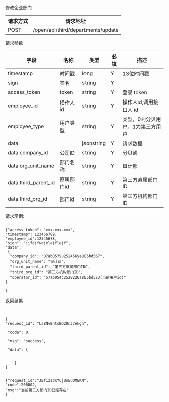 修改企业部门
请求方式|请求地址
----|---
POST|/open/api/third/departments/update

请求参数

字段|名称|类型|必填|描述
-----|-----|----|----|----
timestamp|时间戳 |long |Y|13位时间戳
sign|签名 |string |Y|
access\_token|token | string |Y|登录 token
employee\_id| 操作人id|string |Y|操作人id,调用接口人 id
employee\_type| 用户类型|string|Y|类型，0为分贝用户，1为第三方用户
data || jsonstring |Y|请求数据
data.company\_id|公司ID|string|Y|分贝通
data.org\_unit\_name|部门名称|string |Y|审计部
data.third\_parent\_id|直属部门id| string |Y|第三方直属部门ID
data.third\_org\_id|部门id| string |Y|第三方机构部门ID









请求示例:
 
 ```
{"access_token": "xxx.xxx.xxx","timestamp": 123456789,"employee_id":12345678,"sign": "jifejfwojelajflejf","data": {
  "company_id": "07ab0579u252456ya805bd567",
  "org_unit_name": "审计部",
  "third_parent_id": "第三方直属部门ID",
  "third_org_id": "第三方机构部门ID",
  "operator_id": "57ab054c2528226a805bd523(当前用户id)"
}

}
```

返回结果

```


{"request_id": "LaZNvBntsBD20nJ7ekgn",  
 "code": 0,   
 "msg": "success",   
 "data": {      
      }
}


{"request_id":"JBf1zsdKYCjUoEuQMEKN",
"code":200002,
"msg":"当前第三方部门ID已经存在"
}


```
